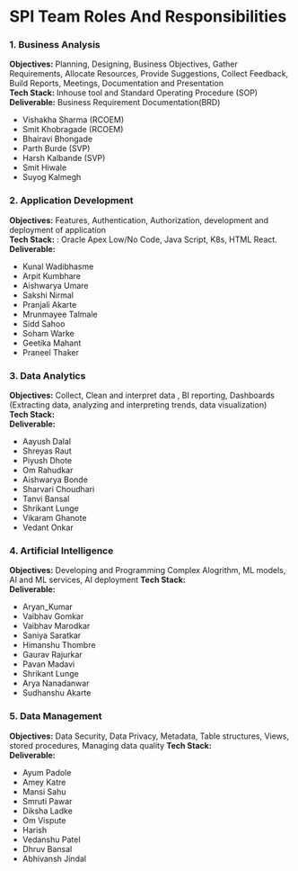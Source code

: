 # SPI Team Roles And Responsibilities

### 1. Business Analysis
**Objectives:** Planning, Designing, Business Objectives, Gather Requirements, Allocate Resources, Provide Suggestions, Collect Feedback, Build Reports, Meetings, Documentation and Presentation <br>
**Tech Stack:** Inhouse tool and Standard Operating Procedure (SOP)<br>
**Deliverable:** Business Requirement Documentation(BRD)<br>

- Vishakha Sharma (RCOEM)
- Smit Khobragade (RCOEM)
- Bhairavi Bhongade
- Parth Burde (SVP)
- Harsh Kalbande (SVP)
- Smit Hiwale
- Suyog Kalmegh
  
### 2. Application Development
**Objectives:** Features, Authentication, Authorization, development and deployment of application<br>
**Tech Stack:** : Oracle Apex Low/No Code, Java Script, K8s, HTML React.<br>
**Deliverable:** <br>

- Kunal Wadibhasme
- Arpit Kumbhare 
- Aishwarya Umare 
- Sakshi Nirmal 
- Pranjali Akarte 
- Mrunmayee Talmale 
- Sidd Sahoo 
- Soham Warke
- Geetika Mahant
- Praneel Thaker 
  
### 3. Data Analytics
**Objectives:** Collect, Clean and interpret data , BI reporting, Dashboards (Extracting data, analyzing and interpreting trends, data visualization)<br>
**Tech Stack:** <br>
**Deliverable:** <br>

- Aayush Dalal
- Shreyas Raut
- Piyush Dhote 
- Om Rahudkar  
- Aishwarya Bonde 
- Sharvari Choudhari 
- Tanvi Bansal 
- Shrikant Lunge
- Vikaram Ghanote
- Vedant Onkar
  
### 4. Artificial Intelligence
**Objectives:** Developing and Programming Complex Alogrithm, ML models, AI and ML services, AI deployment 
**Tech Stack:** <br>
**Deliverable:** <br>

- Aryan_Kumar
- Vaibhav Gomkar 
- Vaibhav Marodkar 
- Saniya Saratkar
- Himanshu Thombre 
- Gaurav Rajurkar
- Pavan Madavi
- Shrikant Lunge
- Arya Nanadanwar
- Sudhanshu Akarte 
  
### 5. Data Management
**Objectives:** Data Security, Data Privacy, Metadata, Table structures, Views, stored procedures, Managing data quality
**Tech Stack:** <br>
**Deliverable:** <br>

- Ayum Padole
- Amey Katre 
- Mansi Sahu
- Smruti Pawar
- Diksha Ladke 
- Om Vispute
- Harish  
- Vedanshu Patel 
- Dhruv Bansal 
- Abhivansh Jindal
